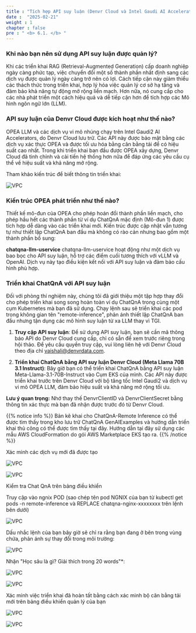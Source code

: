 ```yaml
---
title : "Tích hợp API suy luận (Denvr Cloud và Intel Gaudi AI Accelerator)"
date :  "2025-02-21" 
weight : 1 
chapter : false
pre : " <b> 6.1. </b> "
---
```

### Khi nào bạn nên sử dụng API suy luận được quản lý?

Khi các triển khai RAG (Retrieval-Augmented Generation) cấp doanh nghiệp ngày càng phức tạp, việc chuyển đổi một số thành phần nhất định sang các dịch vụ được quản lý ngày càng trở nên có lợi. Cách tiếp cận này giảm thiểu các thách thức trong triển khai, hợp lý hóa việc quản lý cơ sở hạ tầng và đảm bảo khả năng tự động mở rộng liền mạch. Hơn nữa, nó cung cấp cho các nhà phát triển một cách hiệu quả và dễ tiếp cận hơn để tích hợp các Mô hình ngôn ngữ lớn (LLM).

### API suy luận của Denvr Cloud được kích hoạt như thế nào?

OPEA LLM và các dịch vụ vi mô nhúng chạy trên Intel Gaudi2 AI Accelerators, do Denvr Cloud lưu trữ. Các API này được bảo mật bằng các dịch vụ xác thực OPEA và được tối ưu hóa bằng cân bằng tải để có hiệu suất cao nhất. Trong khi triển khai ban đầu được OPEA xây dựng, Denvr Cloud đã tinh chỉnh và cải tiến hệ thống hơn nữa để đáp ứng các yêu cầu cụ thể về hiệu suất và khả năng mở rộng.

Tham khảo kiến ​​trúc để biết thông tin triển khai:

![VPC](10000/images/5.fwd/image101.png)

### Kiến trúc OPEA phát triển như thế nào?

Thiết kế mô-đun của OPEA cho phép hoán đổi thành phần liền mạch, cho phép hầu hết các thành phần từ ví dụ ChatQnA mặc định (Mô-đun 1) được tích hợp dễ dàng vào các triển khai mới. Kiến trúc được cập nhật vẫn tương tự như thiết lập ChatQnA ban đầu mà không có rào cản nhưng bao gồm một thành phần bổ sung:

**chatqna-llm-uservice**
chatqna-llm-uservice hoạt động như một dịch vụ bao bọc cho API suy luận, hỗ trợ các điểm cuối tương thích với vLLM và OpenAI. Dịch vụ này tạo điều kiện kết nối với API suy luận và đảm bảo cấu hình phù hợp.

### Triển khai ChatQnA với API suy luận

Đối với phòng thí nghiệm này, chúng tôi đã giới thiệu một tập hợp thay đổi cho phép triển khai song song hoàn toàn ví dụ ChatQnA trong cùng một cụm Kubernetes mà bạn đã sử dụng. Chạy lệnh sau sẽ triển khai các pod trong không gian tên "remote-inference", phản ánh thiết lập ChatQnA ban đầu nhưng tận dụng các mô hình suy luận từ xa LLM thay vì TGI.

1. **Truy cập API suy luận**: Để sử dụng API suy luận, bạn sẽ cần mã thông báo API do Denvr Cloud cung cấp, chỉ có sẵn để xem trước riêng trong hội thảo. Để yêu cầu quyền truy cập, vui lòng liên hệ với Denvr Cloud theo địa chỉ vaishali@denvrdata.com.

2. **Triển khai ChatQnA bằng API suy luận Denvr Cloud (Meta Llama 70B 3.1 Instruct)**: Bây giờ bạn có thể triển khai ChatQnA bằng API suy luận Meta-Llama-3.1-70B-Instruct vào Cụm EKS của mình. Các API này được triển khai trước trên Denvr Cloud với bộ tăng tốc Intel Gaudi2 và dịch vụ vi mô OPEA LLM, đảm bảo hiệu suất và khả năng mở rộng tối ưu.

**Lưu ý quan trọng:**
Nhớ thay thế DenvrClientID và DenvrClientSecret bằng thông tin xác thực mà bạn đã nhận được trước đó từ Denvr Cloud.

{{% notice info %}}
Bản kê khai cho ChatQnA-Remote Inference có thể được tìm thấy trong kho lưu trữ ChatQnA GenAIExamples và hướng dẫn triển khai thủ công có thể được tìm thấy tại đây. Hướng dẫn tại đây sử dụng các mẫu AWS CloudFormation do gói AWS Marketplace EKS tạo ra.
{{% /notice %}}

Xác minh các dịch vụ mới đã được tạo

![VPC](10000/images/5.fwd/image102.png)

![VPC](10000/images/5.fwd/image103.png)

Kiểm tra Chat QnA trên bảng điều khiển

Truy cập vào ngnix POD (sao chép tên pod NGNIX của bạn từ kubectl get pods -n remote-inference và REPLACE chatqna-nginx-xxxxxxxx trên lệnh bên dưới)

![VPC](10000/images/5.fwd/image104.png)

Dấu nhắc lệnh của bạn bây giờ sẽ chỉ ra rằng bạn đang ở bên trong vùng chứa, phản ánh sự thay đổi trong môi trường:

![VPC](10000/images/5.fwd/image105.png)

Nhận "Học sâu là gì? Giải thích trong 20 words"*:

![VPC](10000/images/5.fwd/image106.png)

![VPC](10000/images/5.fwd/image107.png)

Xác minh việc triển khai đã hoàn tất bằng cách xác minh bộ cân bằng tải mới trên bảng điều khiển quản lý của bạn

![VPC](10000/images/5.fwd/image108.png)

![VPC](10000/images/5.fwd/image109.png)
